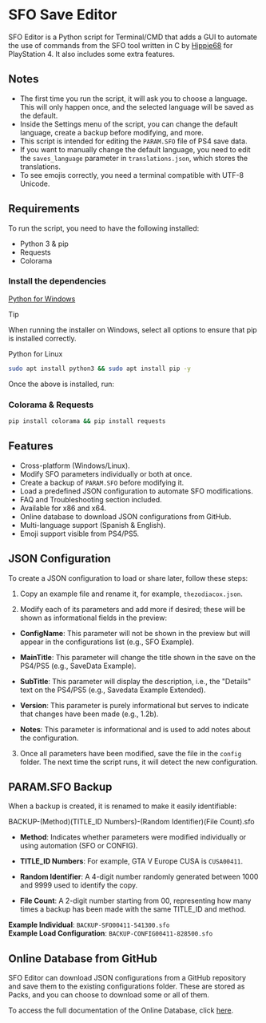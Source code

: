 # SFO Save Editor

SFO Editor is a Python script for Terminal/CMD that adds a GUI to automate the use of commands from the SFO tool written in C by [Hippie68](https://github.com/hippie68/sfo) for PlayStation 4. It also includes some extra features.

## Notes

- The first time you run the script, it will ask you to choose a language. This will only happen once, and the selected language will be saved as the default.
- Inside the Settings menu of the script, you can change the default language, create a backup before modifying, and more.
- This script is intended for editing the `PARAM.SFO` file of PS4 save data.
- If you want to manually change the default language, you need to edit the `saves_language` parameter in `translations.json`, which stores the translations.
- To see emojis correctly, you need a terminal compatible with UTF-8 Unicode.

## Requirements

To run the script, you need to have the following installed:

- Python 3 & pip
- Requests
- Colorama

### Install the dependencies

[Python for Windows](https://www.python.org/downloads/windows/)

> [!TIP]  
> When running the installer on Windows, select all options to ensure that pip is installed correctly.

Python for Linux

```bash
sudo apt install python3 && sudo apt install pip -y
```

Once the above is installed, run:

### Colorama & Requests

```bash
pip install colorama && pip install requests
```

## Features

- Cross-platform (Windows/Linux).
- Modify SFO parameters individually or both at once.
- Create a backup of `PARAM.SFO` before modifying it.
- Load a predefined JSON configuration to automate SFO modifications.
- FAQ and Troubleshooting section included.
- Available for x86 and x64.
- Online database to download JSON configurations from GitHub.
- Multi-language support (Spanish & English).
- Emoji support visible from PS4/PS5.

## JSON Configuration

To create a JSON configuration to load or share later, follow these steps:

1. Copy an example file and rename it, for example, `thezodiacox.json`.

2. Modify each of its parameters and add more if desired; these will be shown as informational fields in the preview:

  - **ConfigName**: This parameter will not be shown in the preview but will appear in the configurations list (e.g., SFO Example).

  - **MainTitle**: This parameter will change the title shown in the save on the PS4/PS5 (e.g., SaveData Example).

  - **SubTitle**: This parameter will display the description, i.e., the "Details" text on the PS4/PS5 (e.g., Savedata Example Extended).

  - **Version**: This parameter is purely informational but serves to indicate that changes have been made (e.g., 1.2b).

  - **Notes**: This parameter is informational and is used to add notes about the configuration.

3. Once all parameters have been modified, save the file in the `config` folder. The next time the script runs, it will detect the new configuration.

## PARAM.SFO Backup

When a backup is created, it is renamed to make it easily identifiable:

BACKUP-(Method)(TITLE_ID Numbers)-(Random Identifier)(File Count).sfo


- **Method**: Indicates whether parameters were modified individually or using automation (SFO or CONFIG).

- **TITLE_ID Numbers**: For example, GTA V Europe CUSA is `CUSA00411`.

- **Random Identifier**: A 4-digit number randomly generated between 1000 and 9999 used to identify the copy.

- **File Count**: A 2-digit number starting from 00, representing how many times a backup has been made with the same TITLE_ID and method.

**Example Individual**: `BACKUP-SFO00411-541300.sfo`  
**Example Load Configuration**: `BACKUP-CONFIG00411-828500.sfo`

## Online Database from GitHub

SFO Editor can download JSON configurations from a GitHub repository and save them to the existing configurations folder. These are stored as Packs, and you can choose to download some or all of them.

To access the full documentation of the Online Database, click [here](https://github.com/thezodiacox0/sfo-db).
